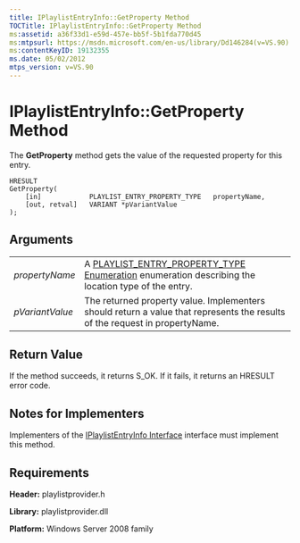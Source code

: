 ```yaml
---
title: IPlaylistEntryInfo::GetProperty Method
TOCTitle: IPlaylistEntryInfo::GetProperty Method
ms:assetid: a36f33d1-e59d-457e-bb5f-5b1fda770d45
ms:mtpsurl: https://msdn.microsoft.com/en-us/library/Dd146284(v=VS.90)
ms:contentKeyID: 19132355
ms.date: 05/02/2012
mtps_version: v=VS.90
---
```


# IPlaylistEntryInfo::GetProperty Method

The **GetProperty** method gets the value of the requested property for this entry.

    HRESULT
    GetProperty(
        [in]            PLAYLIST_ENTRY_PROPERTY_TYPE   propertyName,
        [out, retval]   VARIANT *pVariantValue
    );

## Arguments

|||
|--- |--- |
|*propertyName*|A [PLAYLIST_ENTRY_PROPERTY_TYPE Enumeration](https://msdn.microsoft.com/en-us/library/dd146267(v=vs.90)) enumeration describing the location type of the entry.|
|*pVariantValue*|The returned property value. Implementers should return a value that represents the results of the request in propertyName.|


## Return Value

If the method succeeds, it returns S\_OK. If it fails, it returns an HRESULT error code.

## Notes for Implementers

Implementers of the [IPlaylistEntryInfo Interface](iplaylistentryinfo-interface.md) interface must implement this method.

## Requirements

**Header:** playlistprovider.h

**Library:** playlistprovider.dll

**Platform:** Windows Server 2008 family

